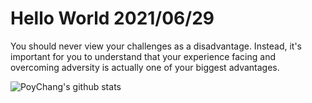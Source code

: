 # Hello World 2021/06/29

You should never view your challenges as a disadvantage. Instead, it's important for you to understand that your experience facing and overcoming adversity is actually one of your biggest advantages.

![PoyChang's github stats](https://github-readme-stats.vercel.app/api?username=poychang&show_icons=true&theme=dracula)
